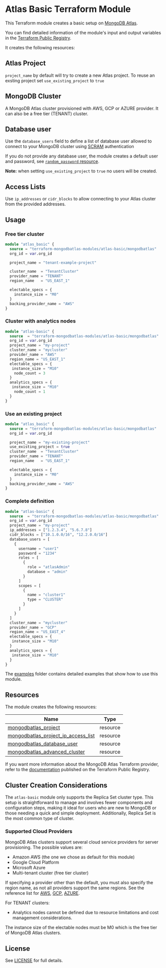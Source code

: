 # Atlas Basic Terraform Module

This Terraform module creates a basic setup on [MongoDB Atlas](https://www.mongodb.com/products/platform/atlas-database).

You can find detailed information of the module's input and output variables in the [Terraform Public Registry](https://registry.terraform.io/modules/terraform-mongodbatlas-modules/atlas-basic/mongodbatlas/latest).

It creates the following resources:

## Atlas Project

`project_name` by default will try to create a new Atlas project. To reuse an exsting project set `use_existing_project` to `true`

## MongoDB Cluster

A MongoDB Atlas cluster provisioned with AWS, GCP or AZURE provider. It can also be a free tier (TENANT) cluster.

## Database user

Use the `database_users` field to define a list of database user allowed to connect to your MongoDB cluster using [SCRAM](https://www.mongodb.com/docs/manual/core/security-scram/) authentication

If you do not provide any database user, the module creates a default user and password, see [`random_password` resource](https://registry.terraform.io/providers/hashicorp/random/latest/docs/resources/password).

**Note:** when setting `use_existing_project` to `true` no users will be created.

## Access Lists

Use `ip_addresses` or `cidr_blocks` to allow connecting to your Atlas cluster from the provided addresses.

## Usage

### Free tier cluster

```terraform
module "atlas_basic" {
  source = "terraform-mongodbatlas-modules/atlas-basic/mongodbatlas"
  org_id = var.org_id

  project_name = "tenant-example-project"

  cluster_name  = "TenantCluster"
  provider_name = "TENANT"
  region_name   = "US_EAST_1"

  electable_specs = {
    instance_size = "M0"
  }
  backing_provider_name = "AWS"
}
```

### Cluster with analytics nodes

```terraform
module "atlas-basic" {
  source  = "terraform-mongodbatlas-modules/atlas-basic/mongodbatlas"
  org_id = var.org_id
  project_name = "my-project"
  cluster_name = "mycluster"
  provider_name = "AWS"
  region_name = "US_EAST_1"
  electable_specs = {
   instance_size = "M10"
    node_count = 3
  }
  analytics_specs = {
   instance_size = "M10"
    node_count = 1
  }
}
```

### Use an existing project

```terraform
module "atlas_basic" {
  source = "terraform-mongodbatlas-modules/atlas-basic/mongodbatlas"
  org_id = var.org_id

  project_name = "my-existing-project"
  use_existing_project = true
  cluster_name  = "TenantCluster"
  provider_name = "TENANT"
  region_name   = "US_EAST_1"

  electable_specs = {
    instance_size = "M0"
  }
  backing_provider_name = "AWS"
}
```

### Complete definition

```terraform
module "atlas-basic" {
  source  = "terraform-mongodbatlas-modules/atlas-basic/mongodbatlas"
  org_id = var.org_id
  project_name = "my-project"
  ip_addresses = ["1.2.3.4", "5.6.7.8"]
  cidr_blocks = ["10.1.0.0/16", "12.2.0.0/16"]
  database_users = [
    {
      username = "user1"
      password = "1234"
      roles = [
        {
          role = "atlasAdmin"
          database = "admin"
        }
      ]
      scopes = [
        {
          name = "cluster1"
          type = "CLUSTER"
        }
      ]
    }
  ]
  cluster_name = "mycluster"
  provider_name = "GCP"
  region_name = "US_EAST_4"
  electable_specs = {
   instance_size = "M10"
  }
  analytics_specs = {
   instance_size = "M10"
  }
}
```



The [examples](https://github.com/terraform-mongodbatlas-modules/terraform-mongodbatlas-atlas-basic/tree/main/examples) folder contains detailed examples that show how to use this module.

## Resources

The module creates the following resources:

| Name | Type |
|------|------|
| [mongodbatlas_project](https://registry.terraform.io/providers/mongodb/mongodbatlas/latest/docs/resources/project) | resource |
| [mongodbatlas_project_ip_access_list](https://registry.terraform.io/providers/mongodb/mongodbatlas/latest/docs/resources/project_ip_access_list) | resource |
| [mongodbatlas_database_user](https://registry.terraform.io/providers/mongodb/mongodbatlas/latest/docs/resources/database_user) | resource |
| [mongodbatlas_advanced_cluster](https://registry.terraform.io/providers/mongodb/mongodbatlas/latest/docs/resources/advanced_cluster) | resource |

If you want more information about the MongoDB Atlas Terraform provider, refer to the [documentation](https://registry.terraform.io/providers/mongodb/mongodbatlas/latest/docs) published on the Terraform Public Registry.

## Cluster Creation Considerations

The `atlas-basic` module only supports the Replica Set cluster type. This setup is straightforward to manage and involves fewer components and configuration steps, making it ideal for users who are new to MongoDB or those needing a quick and simple deployment. Additionally, Replica Set is the most common type of cluster.

### Supported Cloud Providers

MongoDB Atlas clusters support several cloud service providers for server provisioning. The possible values are:

- Amazon AWS (the one we chose as default for this module)
- Google Cloud Platform
- Microsoft Azure
- Multi-tenant cluster (free tier cluster)

If specifying a provider other than the default, you must also specify the region name, as not all providers support the same regions. See the reference list for [AWS](https://www.mongodb.com/docs/atlas/reference/amazon-aws/), [GCP](https://www.mongodb.com/docs/atlas/reference/google-gcp/), [AZURE](https://www.mongodb.com/docs/atlas/reference/microsoft-azure/).

For TENANT clusters:

- Analytics nodes cannot be defined due to resource limitations and cost management considerations.

The instance size of the electable nodes must be M0 which is the free tier of MongoDB Atlas clusters.

## License

See [LICENSE](https://github.com/terraform-mongodbatlas-modules/terraform-mongodbatlas-atlas-basic/blob/main/LICENSE) for full details.
